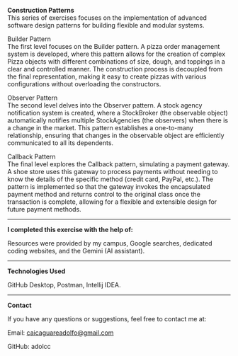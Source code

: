 **Construction Patterns**  
This series of exercises focuses on the implementation of advanced software design patterns for building flexible and modular systems.

Builder Pattern  
The first level focuses on the Builder pattern. A pizza order management system is developed, where this pattern allows for the creation of complex Pizza objects with different combinations of size, dough, and toppings in a clear and controlled manner. The construction process is decoupled from the final representation, making it easy to create pizzas with various configurations without overloading the constructors.

Observer Pattern  
The second level delves into the Observer pattern. A stock agency notification system is created, where a StockBroker (the observable object) automatically notifies multiple StockAgencies (the observers) when there is a change in the market. This pattern establishes a one-to-many relationship, ensuring that changes in the observable object are efficiently communicated to all its dependents.

Callback Pattern  
The final level explores the Callback pattern, simulating a payment gateway. A shoe store uses this gateway to process payments without needing to know the details of the specific method (credit card, PayPal, etc.). The pattern is implemented so that the gateway invokes the encapsulated payment method and returns control to the original class once the transaction is complete, allowing for a flexible and extensible design for future payment methods.

---

**I completed this exercise with the help of:**

Resources were provided by my campus, Google searches, dedicated coding websites, and the Gemini (AI assistant).

---

**Technologies Used**

GitHub Desktop, Postman, Intellij IDEA. 

---

**Contact**

If you have any questions or suggestions, feel free to contact me at:

Email: caicaguareadolfo@gmail.com

GitHub: adolcc


